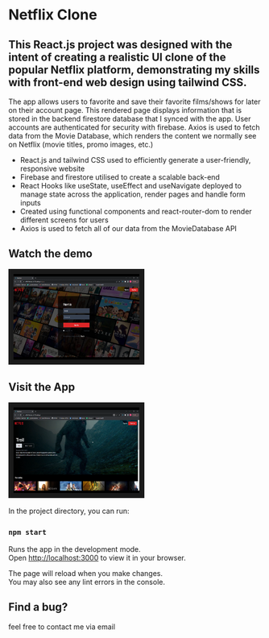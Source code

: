 # Netflix Clone

## This React.js project was designed with the intent of creating a realistic UI clone of the popular Netflix platform, demonstrating my skills with front-end web design using tailwind CSS.

The app allows users to favorite and save their favorite films/shows for later on their account page. This rendered page displays information that is stored in the backend firestore database that I synced with the app. User accounts are authenticated for security with firebase. Axios is used to fetch data from the Movie Database, which renders the content we normally see on Netflix (movie titles, promo images, etc.)

* React.js and tailwind CSS used to efficiently generate a user-friendly, responsive website
* Firebase and firestore utilised to create a scalable back-end
* React Hooks like useState, useEffect and useNavigate deployed to manage state across the application, render pages and handle form inputs
* Created using functional components and react-router-dom to render different screens for users 
* Axios is used to fetch all of our data from the MovieDatabase API

## Watch the demo
<a href="https://www.youtube.com/watch?v=QH9QG03_zVs" target="_blank">
  <img src="Screenshot_20230126_125535.png" alt="watch video" width=250 height=170 border=10 />
</a>

## Visit the App
<a href="https://netflix-firebase-a1352.web.app/ " target="_blank">
  <img src="Screenshot_20230126_125625.png" alt="watch video" width=250 height=170 border=10 />
</a>

In the project directory, you can run:

### `npm start`

Runs the app in the development mode.\
Open [http://localhost:3000](http://localhost:3000) to view it in your browser.

The page will reload when you make changes.\
You may also see any lint errors in the console.

## Find a bug? 
feel free to contact me via email
